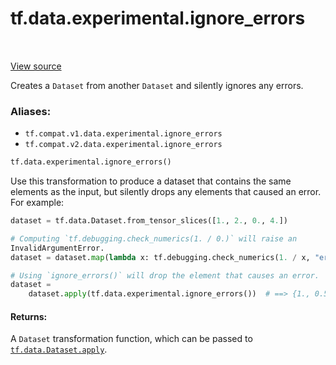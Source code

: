 <div itemscope itemtype="http://developers.google.com/ReferenceObject">
<meta itemprop="name" content="tf.data.experimental.ignore_errors" />
<meta itemprop="path" content="Stable" />
</div>

# tf.data.experimental.ignore_errors

<!-- Insert buttons -->

<table class="tfo-notebook-buttons tfo-api" align="left">
</table>

<a target="_blank" href="/code/stable/tensorflow/python/data/experimental/ops/error_ops.py">View source</a>



<!-- Start diff -->
Creates a `Dataset` from another `Dataset` and silently ignores any errors.

### Aliases:

* `tf.compat.v1.data.experimental.ignore_errors`
* `tf.compat.v2.data.experimental.ignore_errors`


``` python
tf.data.experimental.ignore_errors()
```



<!-- Placeholder for "Used in" -->

Use this transformation to produce a dataset that contains the same elements
as the input, but silently drops any elements that caused an error. For
example:

```python
dataset = tf.data.Dataset.from_tensor_slices([1., 2., 0., 4.])

# Computing `tf.debugging.check_numerics(1. / 0.)` will raise an
InvalidArgumentError.
dataset = dataset.map(lambda x: tf.debugging.check_numerics(1. / x, "error"))

# Using `ignore_errors()` will drop the element that causes an error.
dataset =
    dataset.apply(tf.data.experimental.ignore_errors())  # ==> {1., 0.5, 0.2}
```

#### Returns:

A `Dataset` transformation function, which can be passed to
<a href="../../../tf/data/Dataset.md#apply"><code>tf.data.Dataset.apply</code></a>.
